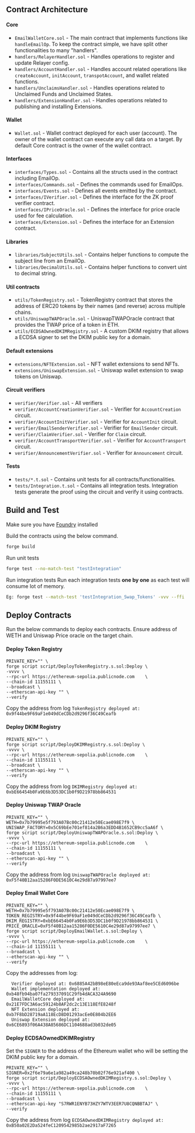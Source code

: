 ## Contract Architecture

#### Core

- `EmailWalletCore.sol` - The main contract that implements functions like `handleEmailOp`. To keep the contract simple, we have split other functionalities to many "handlers".
- `handlers/RelayerHandler.sol` - Handles operations to register and update Relayer config.
- `handlers/AccountHandler.sol` - Handles account related operations like `createAccount`, `initAccount`, `transpotAccount`, and wallet related functions.
- `handlers/UnclaimsHandler.sol` - Handles operations related to Unclaimed Funds and Unclaimed States.
- `handlers/ExtensionHandler.sol` - Handles operations related to publishing and installing Extensions.

#### Wallet

- `Wallet.sol` - Wallet contract deployed for each user (account). The owner of the wallet contract can execute any call data on a target. By default Core contract is the owner of the wallet contract.

#### Interfaces
- `interfaces/Types.sol` - Contains all the structs used in the contract including EmailOp.
- `interfaces/Commands.sol` - Defines the commands used for EmailOps.
- `interfaces/Events.sol` - Defines all events emitted by the contract.
- `interfaces/IVerifier.sol` - Defines the interface for the ZK proof verifier contract.
- `interfaces/IPriceOracle.sol` - Defines the interface for price oracle used for fee calculation.
- `interfaces/Extension.sol` - Defines the interface for an Extension contract.

#### Libraries
- `libraries/SubjectUtils.sol` - Contains helper functions to compute the subject line from an EmailOp.
- `libraries/DecimalUtils.sol` - Contains helper functions to convert uint to decimal string. 

#### Util contracts

- `utils/TokenRegistry.sol` - TokenRegistry contract that stores the address of ERC20 tokens by their names (and reverse) across multiple chains.
- `utils/UniswapTWAPOracle.sol` - UniswapTWAPOracle contract that provides the TWAP price of a token in ETH.
- `utils/ECDSAOwnedDKIMRegistry.sol` - A custom DKIM registry that allows a ECDSA signer to set the DKIM public key for a domain.

#### Default extensions

- `extensions/NFTExtension.sol` - NFT wallet extensions to send NFTs.
- `extensions/UniswapExtension.sol` - Uniswap wallet extension to swap tokens on Uniswap.

#### Circuit verifiers

- `verifier/Verifier.sol` - All verifiers
- `verifier/AccountCreationVerifier.sol` - Verifier for `AccountCreation` circuit.
- `verifier/AccountInitVerifier.sol` - Verifier for `AccountInit` circuit.
- `verifier/EmailSenderVerifier.sol` - Verifier for `EmailSender` circuit.
- `verifier/ClaimVerifier.sol` - Verifier for `Claim` circuit.
- `verifier/AccountTransportVerifier.sol` - Verifier for `AccountTransport` circuit.
- `verifier/AnnouncementVerifier.sol` - Verifier for `Announcement` circuit.

#### Tests
- `tests/*.t.sol` - Contains unit tests for all contracts/functionalities.
- `tests/Integration.t.sol` - Contains all integration tests. Integration tests generate the proof using the circuit and verify it using contracts.


## Build and Test

Make sure you have [Foundry](https://github.com/foundry-rs/foundry) installed

Build the contracts using the below command.

```bash
forge build
```

Run unit tests
```bash
forge test --no-match-test "testIntegration"
```

Run integration tests
Run each integration tests **one by one** as each test will consume lot of memory.
```bash
Eg: forge test --match-test 'testIntegration_Swap_Tokens' -vvv --ffi
```

## Deploy Contracts

Run the below commands to deploy each contracts. Ensure address of WETH and Uniswap Price oracle on the target chain.

#### Deploy Token Registry
```
PRIVATE_KEY="" \
forge script script/DeployTokenRegistry.s.sol:Deploy \
-vvvv \
--rpc-url https://ethereum-sepolia.publicnode.com	 \
--chain-id 11155111 \
--broadcast \
--etherscan-api-key "" \
--verify
```

Copy the address from log `TokenRegistry deployed at: 0x9f44be9F69aF1e049dCeCDb2d9296f36C49Ceafb`


#### Deploy DKIM Registry
```
PRIVATE_KEY="" \
forge script script/DeployDKIMRegistry.s.sol:Deploy \
-vvvv \
--rpc-url https://ethereum-sepolia.publicnode.com	 \
--chain-id 11155111 \
--broadcast \
--etherscan-api-key "" \
--verify
```

Copy the address from log `DKIMRegistry deployed at: 0xbE66454b0Fa9E6b3D53DC1b0f9D21978bb864531`


#### Deploy Uniswap TWAP Oracle
```
PRIVATE_KEY="" \
WETH=0x7b79995e5f793A07Bc00c21412e50Ecae098E7f9 \
UNISWAP_FACTORY=0x5C69bEe701ef814a2B6a3EDD4B1652CB9cc5aA6f \
forge script script/DeployUniswapTWAPOracle.s.sol:Deploy \
-vvvv \
--rpc-url https://ethereum-sepolia.publicnode.com	 \
--chain-id 11155111 \
--broadcast \
--etherscan-api-key "" \
--verify
```

Copy the address from log `UniswapTWAPOracle deployed at: 0xF5f40B12aa15286F0DE5610C4e29d87a97997ee7`


#### Deploy Email Wallet Core
```
PRIVATE_KEY="" \
WETH=0x7b79995e5f793A07Bc00c21412e50Ecae098E7f9 \
TOKEN_REGISTRY=0x9f44be9F69aF1e049dCeCDb2d9296f36C49Ceafb \
DKIM_REGISTRY=0xbE66454b0Fa9E6b3D53DC1b0f9D21978bb864531 \
PRICE_ORACLE=0xF5f40B12aa15286F0DE5610C4e29d87a97997ee7 \
forge script script/DeployEmailWallet.s.sol:Deploy \
-vvvv \
--rpc-url https://ethereum-sepolia.publicnode.com	 \
--chain-id 11155111 \
--broadcast \
--etherscan-api-key "" \
--verify
```

Copy the addresses from log:
```
  Verifier deployed at: 0x6885A42bB98eE80eEca9de93Aaf8ee5CEd6096be
  Wallet implementation deployed at: 0xb48fb94ba07fa279337091C29fb4dACA324A9690
  EmailWalletCore deployed at: 0x21E7FDC3A6ac59124b8AF2dc2c13E118EfE8248f
  NFT Extension deployed at: 0xb7F8bD28719aA118EcD8D01293acEe0E804b2EE6
  Uniswap Extension deployed at: 0x6CE6893f06A438A85686DC1104688ad3b032de05
```

#### Deploy ECDSAOwnedDKIMRegistry
Set the `SIGNER` to the address of the Ethereum wallet who will be setting the DKIM public key for a domain.

```
PRIVATE_KEY="" \
SIGNER=0x2f6e79a6e1a982a49ca248b70b02f76e921af400 \
forge script script/DeployECDSAOwnedDKIMRegistry.s.sol:Deploy \
-vvvv \
--rpc-url https://ethereum-sepolia.publicnode.com	 \
--chain-id 11155111 \
--broadcast \
--etherscan-api-key "S7RWR1ENYB73HZY7WTV3EER7U8CQNBBTAJ" \
--verify
```

Copy the address from log `ECDSAOwnedDKIMRegistry deployed at: 0xB50a02E2Da524feC1209542985b2ae2917aF7265`
